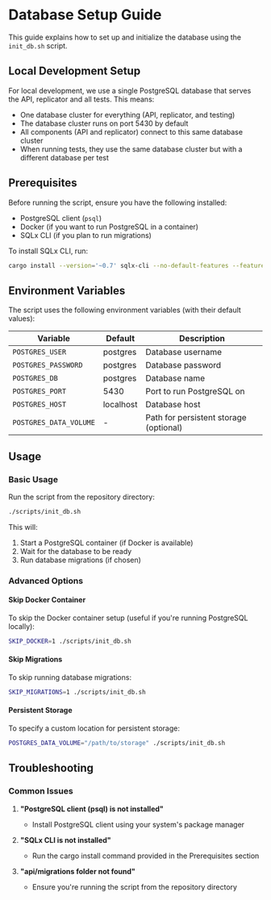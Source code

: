 # Database Setup Guide

This guide explains how to set up and initialize the database using the `init_db.sh` script.

## Local Development Setup

For local development, we use a single PostgreSQL database that serves the API, replicator and all tests. This means:

- One database cluster for everything (API, replicator, and testing)
- The database cluster runs on port 5430 by default
- All components (API and replicator) connect to this same database cluster
- When running tests, they use the same database cluster but with a different database per test

## Prerequisites

Before running the script, ensure you have the following installed:
- PostgreSQL client (`psql`)
- Docker (if you want to run PostgreSQL in a container)
- SQLx CLI (if you plan to run migrations)

To install SQLx CLI, run:
```bash
cargo install --version='~0.7' sqlx-cli --no-default-features --features rustls,postgres
```

## Environment Variables

The script uses the following environment variables (with their default values):

| Variable               | Default   | Description                            |
|------------------------|-----------|----------------------------------------|
| `POSTGRES_USER`        | postgres  | Database username                      |
| `POSTGRES_PASSWORD`    | postgres  | Database password                      |
| `POSTGRES_DB`          | postgres  | Database name                          |
| `POSTGRES_PORT`        | 5430      | Port to run PostgreSQL on              |
| `POSTGRES_HOST`        | localhost | Database host                          |
| `POSTGRES_DATA_VOLUME` | -         | Path for persistent storage (optional) |

## Usage

### Basic Usage

Run the script from the repository directory:

```bash
./scripts/init_db.sh
```

This will:
1. Start a PostgreSQL container (if Docker is available)
2. Wait for the database to be ready
3. Run database migrations (if chosen)

### Advanced Options

#### Skip Docker Container

To skip the Docker container setup (useful if you're running PostgreSQL locally):

```bash
SKIP_DOCKER=1 ./scripts/init_db.sh
```

#### Skip Migrations

To skip running database migrations:

```bash
SKIP_MIGRATIONS=1 ./scripts/init_db.sh
```

#### Persistent Storage

To specify a custom location for persistent storage:

```bash
POSTGRES_DATA_VOLUME="/path/to/storage" ./scripts/init_db.sh
```

## Troubleshooting

### Common Issues

1. **"PostgreSQL client (psql) is not installed"**
   - Install PostgreSQL client using your system's package manager

2. **"SQLx CLI is not installed"**
   - Run the cargo install command provided in the Prerequisites section

3. **"api/migrations folder not found"**
   - Ensure you're running the script from the repository directory